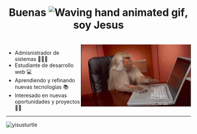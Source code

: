 <h1 align="center">Buenas <img src="https://raw.githubusercontent.com/nixin72/nixin72/master/wave.gif" 
         alt="Waving hand animated gif"
         height="45"
         width="45" />, soy Jesus</h1>
<br/>
<img align="right" width=300px alt="GIF" src="src/monkey.webp" />

- Admisnistrador de sistemas 👩🏻‍💻
- Estudiante de desarrollo web 💻 
- Aprendiendo y refinando nuevas tecnologías 📚
- Interesado en nuevas oportunidades y proyectos 🤝🏻

---

<p>&nbsp;<img align="left" width="70%" src="https://github-readme-stats.vercel.app/api?username=yisusturtle&show_icons=true&theme=highcontrast&locale=en" alt="yisusturtle" /></p>

